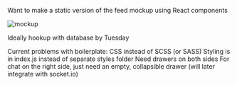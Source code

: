 Want to make a static version of the feed mockup using React components

![mockup](https://github.com/Notist/feed-view/blob/master/feed_view.png)

Ideally hookup with database by Tuesday

Current problems with boilerplate:
CSS instead of SCSS (or SASS)
Styling is in index.js instead of separate styles folder
Need drawers on both sides
For chat on the right side, just need an empty, collapsible drawer (will later integrate with socket.io)
